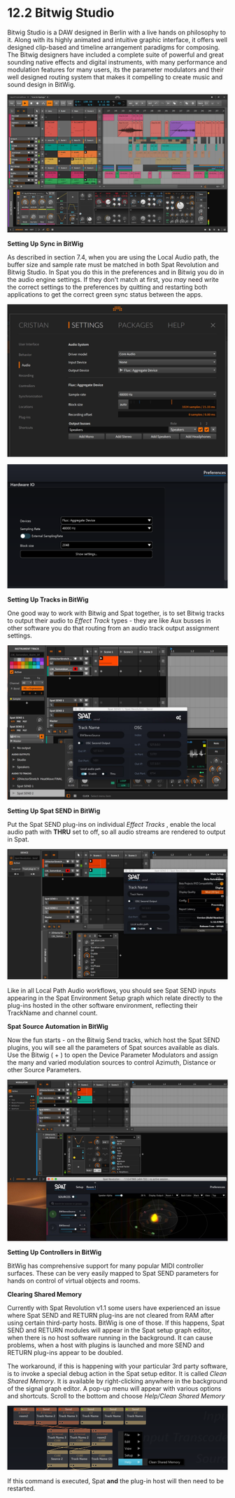 # 12.2 Bitwig Studio

Bitwig Studio is a DAW designed in Berlin with a live hands on philosophy to it.
Along with its highly animated and intuitive graphic interface, it offers well designed clip-based and timeline arrangement paradigms for composing. The Bitwig
designers have included a complete suite of powerful and great sounding native
effects and digital instruments, with many performance and modulation features for many users, its the parameter modulators and their well designed routing system that makes it compelling to create music and sound design in BitWig.

![](../../include/SpatRevolution_UserGuide_-265.png)


**Setting Up Sync in BitWig**

As described in section 7.4, when you are using the Local Audio path, the buffer
size and sample rate must be matched in both Spat Revolution and Bitwig Studio.
In Spat you do this in the preferences and in Bitwig you do in the audio engine settings. If they don't match at first, you _may_ need write the correct settings to the
preferences by quitting and restarting both applications to get the correct green
sync status between the apps.

![](../../include/SpatRevolution_UserGuide_-266.jpg)

![](../../include/SpatRevolution_UserGuide_-268.png)

**Setting Up Tracks in BitWig**

One good way to work with Bitwig and Spat together, is to set Bitwig tracks to output their audio to _Effect Track_ types - they are like Aux busses in other software you do that routing from an audio track output assignment settings.

![](../../include/SpatRevolution_UserGuide_-270.jpg)

**Setting Up Spat SEND in BitWig**

Put the Spat SEND plug-ins on individual _Effect Tracks_ , enable the local audio path
with **THRU** set to off, so all audio streams are rendered to output in Spat.

![](../../include/SpatRevolution_UserGuide_-272.jpg)

Like in all Local Path Audio workflows, you should see Spat SEND inputs appearing
in the Spat Environment Setup graph which relate directly to the plug-ins hosted in
the other software environment, reflecting their TrackName and channel count.


**Spat Source Automation in BitWig**

Now the fun starts - on the Bitwig Send tracks, which host the Spat SEND plugins,
you will see all the parameters of Spat sources available as dials. Use the Bitwig
( + ) to open the Device Parameter Modulators and assign the many and varied
modulation sources to control Azimuth, Distance or other Source Parameters.

![](../../include/SpatRevolution_UserGuide_-274.jpg)

**Setting Up Controllers in BitWig**

BitWig has comprehensive support for many popular MIDI controller surfaces.
These can be very easily mapped to Spat SEND parameters for hands on control of
virtual objects and rooms.


**Clearing Shared Memory**

Currently with Spat Revolution v1.1 some users have experienced an issue where
Spat SEND and RETURN plug-ins are not cleared from RAM after using certain
third-party hosts. BitWig is one of those.
If this happens, Spat SEND and RETURN modules will appear in the Spat setup
graph editor, when there is no host software running in the background. It can
cause problems, when a host with plugins is launched and more SEND and RETURN plug-ins appear to be doubled.

The workaround, if this is happening with your particular 3rd party software, is to
invoke a special debug action in the Spat setup editor. It is called _Clean Shared
Memory_. It is available by right-clicking anywhere in the background of the signal
graph editor. A pop-up menu will appear with various options and shortcuts. Scroll
to the bottom and choose _Help/Clean Shared Memory_

![](../../include/SpatRevolution_UserGuide_-276.png)

If this command is executed, Spat **and** the plug-in host will then need to be restarted.


